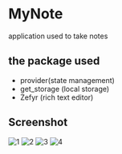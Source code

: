 # MyNote
application used to take notes

## the package used
- provider(state management)
- get_storage (local storage)
- Zefyr (rich text editor)

## Screenshot
![1](https://user-images.githubusercontent.com/18584572/92946840-62934a80-f481-11ea-86f8-d4f4566402c8.png)
![2](https://user-images.githubusercontent.com/18584572/92946833-5effc380-f481-11ea-985b-c32095ae139a.png)
![3](https://user-images.githubusercontent.com/18584572/92946826-5c9d6980-f481-11ea-8596-ecab65c7f180.png)
![4](https://user-images.githubusercontent.com/18584572/92946810-57401f00-f481-11ea-90b2-20240bb20a50.png)
